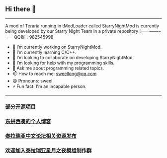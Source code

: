 ## Hi there 👋
---
A mod of Teraria running in tModLoader called StarryNightMod is currently being developed by our Starry Night Team in a private repository !————~——QQ群：982545998

- 🔭 I’m currently working on StarryNightMod.
- 🌱 I’m currently learning C/C++.
- 👯 I’m looking to collaborate on developing StarryNightMod.
- 🤔 I’m looking for help with my programming skills.
- 💬 Ask me about programming related topics.
- 📫 How to reach me: sweellong@qq.com
- 😄 Pronouns: sweel
- ⚡ Fun fact: I'm an incapable person.
---
### [部分开源项目](https://github.com/SweelLong)
### [东拼西凑的个人博客](https://sweellong.github.io)
### [泰拉瑞亚中文论坛相关资源发布](https://www.bbstr.net/members/18970/#resources)
### [欢迎加入泰拉瑞亚星月之夜模组制作群](https://qm.qq.com/q/H72ISrEAsW)
